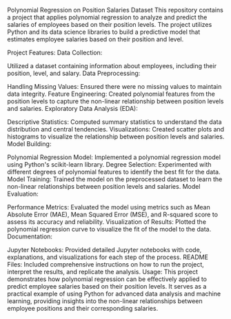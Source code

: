 Polynomial Regression on Position Salaries Dataset
This repository contains a project that applies polynomial regression to analyze and predict the salaries of employees based on their position levels. The project utilizes Python and its data science libraries to build a predictive model that estimates employee salaries based on their position and level.

Project Features:
Data Collection:

Utilized a dataset containing information about employees, including their position, level, and salary.
Data Preprocessing:

Handling Missing Values: Ensured there were no missing values to maintain data integrity.
Feature Engineering: Created polynomial features from the position levels to capture the non-linear relationship between position levels and salaries.
Exploratory Data Analysis (EDA):

Descriptive Statistics: Computed summary statistics to understand the data distribution and central tendencies.
Visualizations: Created scatter plots and histograms to visualize the relationship between position levels and salaries.
Model Building:

Polynomial Regression Model: Implemented a polynomial regression model using Python's scikit-learn library.
Degree Selection: Experimented with different degrees of polynomial features to identify the best fit for the data.
Model Training: Trained the model on the preprocessed dataset to learn the non-linear relationships between position levels and salaries.
Model Evaluation:

Performance Metrics: Evaluated the model using metrics such as Mean Absolute Error (MAE), Mean Squared Error (MSE), and R-squared score to assess its accuracy and reliability.
Visualization of Results: Plotted the polynomial regression curve to visualize the fit of the model to the data.
Documentation:

Jupyter Notebooks: Provided detailed Jupyter notebooks with code, explanations, and visualizations for each step of the process.
README Files: Included comprehensive instructions on how to run the project, interpret the results, and replicate the analysis.
Usage:
This project demonstrates how polynomial regression can be effectively applied to predict employee salaries based on their position levels. It serves as a practical example of using Python for advanced data analysis and machine learning, providing insights into the non-linear relationships between employee positions and their corresponding salaries.
